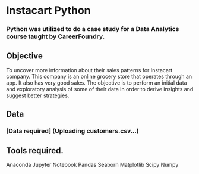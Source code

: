 # Instacart Python

### Python was utilized to do a case study for a Data Analytics course taught by CareerFoundry.

## Objective
To uncover more information about their sales patterns for Instacart company. This company is an online grocery store that operates through an app. It also has very good sales. The objective is to perform an initial data and exploratory analysis of some of their data in order to derive insights and suggest better strategies.

## Data

### [Data required] (Uploading customers.csv…)

## Tools required.

Anaconda
Jupyter Notebook
Pandas
Seaborn
Matplotlib
Scipy
Numpy
